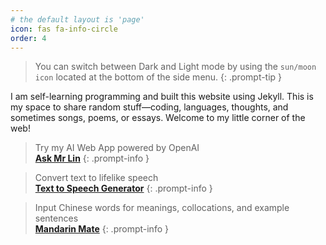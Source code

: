 ```yaml
---
# the default layout is 'page'
icon: fas fa-info-circle
order: 4
---
```

> You can switch between Dark and Light mode by using the `sun/moon icon` located at the bottom of the side menu.
{: .prompt-tip }


I am self-learning programming and built this website using Jekyll. This is my space to share random stuff—coding, languages, thoughts, and sometimes songs, poems, or essays. Welcome to my little corner of the web!


> Try my AI Web App powered by OpenAI <br> [**Ask Mr Lin**](https://chat.linsnotes.com/)
{: .prompt-info }


> Convert text to lifelike speech <br> [**Text to Speech Generator**](https://tts.linsnotes.com/)
{: .prompt-info }


> Input Chinese words for meanings, collocations, and example sentences <br> [**Mandarin Mate**](https://word.linsnotes.com/)
{: .prompt-info }
